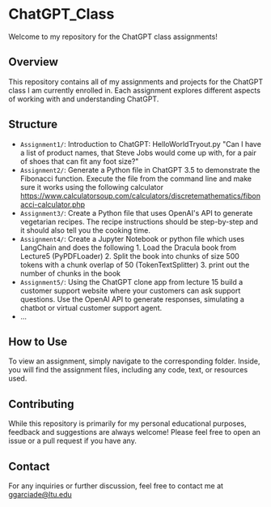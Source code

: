 # ChatGPT_Class
Welcome to my repository for the ChatGPT class assignments!

## Overview

This repository contains all of my assignments and projects for the ChatGPT class I am currently enrolled in. Each assignment explores different aspects of working with and understanding ChatGPT.

## Structure

- `Assignment1/`: Introduction to ChatGPT: HelloWorldTryout.py "Can I have a list of product names, that Steve Jobs would come up with, for a pair of shoes that can fit any foot size?"
- `Assignment2/`: Generate a Python file in ChatGPT 3.5 to demonstrate the Fibonacci function. Execute the file from the command line and make sure it works using the following calculator https://www.calculatorsoup.com/calculators/discretemathematics/fibonacci-calculator.php
- `Assignment3/`: Create a Python file that uses OpenAI's API to generate vegetarian recipes. The recipe instructions should be step-by-step and it should also tell you the cooking time.
- `Assignment4/`: Create a Jupyter Notebook or python file which uses LangChain and does the following 1. Load the Dracula book from Lecture5 (PyPDFLoader) 2. Split the book into chunks of size 500 tokens with a chunk overlap of 50 (TokenTextSplitter) 3. print out the number of chunks in the book
- `Assignment5/`: Using the ChatGPT clone app from lecture 15 build a customer support website where your customers can ask support questions. Use the OpenAI API to generate responses, simulating a chatbot or virtual customer support agent.
- ...

## How to Use

To view an assignment, simply navigate to the corresponding folder. Inside, you will find the assignment files, including any code, text, or resources used.

## Contributing

While this repository is primarily for my personal educational purposes, feedback and suggestions are always welcome! Please feel free to open an issue or a pull request if you have any.

## Contact

For any inquiries or further discussion, feel free to contact me at ggarciade@ltu.edu
